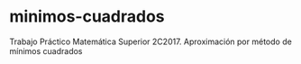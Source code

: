 # minimos-cuadrados
Trabajo Práctico Matemática Superior 2C2017. Aproximación por método de mínimos cuadrados
